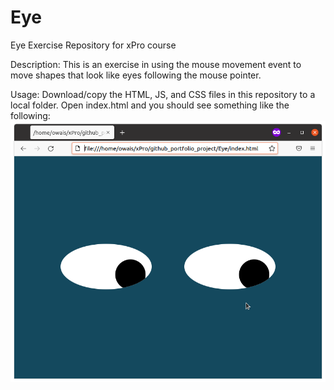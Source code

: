 # Eye
Eye Exercise Repository for xPro course

Description: This is an exercise in using the mouse movement event to move shapes that look like eyes following the mouse pointer.

Usage: Download/copy the HTML, JS, and CSS files in this repository to a local folder. Open index.html and you should see something like the following:
<img src="./eyes.png" />
